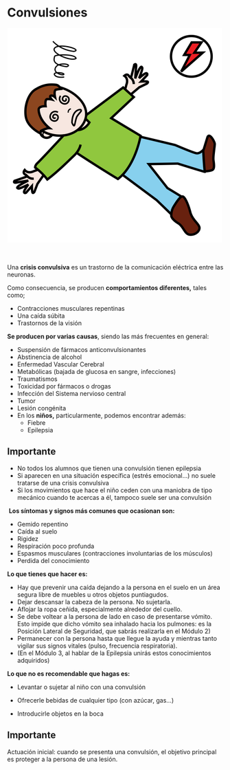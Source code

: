 # Convulsiones


![Fig.1.5. Desmayo. Sergio Palao. ARASAAC. CC BY-NC-SA](img/M1_5.png)


 

Una **crisis convulsiva** es un trastorno de la comunicación eléctrica entre las neuronas.

Como consecuencia, se producen **comportamientos diferentes,** tales como;

*   Contracciones musculares repentinas
*   Una caída súbita
*   Trastornos de la visión

**Se producen por varias causas**, siendo las más frecuentes en general:

*   Suspensión de fármacos anticonvulsionantes
*   Abstinencia de alcohol
*   Enfermedad Vascular Cerebral
*   Metabólicas (bajada de glucosa en sangre, infecciones)
*   Traumatismos
*   Toxicidad por fármacos o drogas
*   Infección del Sistema nervioso central
*   Tumor
*   Lesión congénita
*   En los **niños,** particularmente, podemos encontrar además:
    *   Fiebre
    *   Epilepsia 

## Importante

*   No todos los alumnos que tienen una convulsión tienen epilepsia
*   Si aparecen en una situación específica (estrés emocional...) no suele tratarse de una crisis convulsiva
*   Si los movimientos que hace el niño ceden con una maniobra de tipo mecánico cuando te acercas a él, tampoco suele ser una convulsión

 **Los síntomas y signos más comunes que ocasionan son:**

*   Gemido repentino
*   Caída al suelo
*   Rigidez
*   Respiración poco profunda
*   Espasmos musculares (contracciones involuntarias de los músculos)
*   Perdida del conocimiento 

**Lo que tienes que hacer es:**

*   Hay que prevenir una caída dejando a la persona en el suelo en un área segura libre de muebles u otros objetos puntiagudos.
*   Dejar descansar la cabeza de la persona. No sujetarla.
*   Aflojar la ropa ceñida, especialmente alrededor del cuello.
*   Se debe voltear a la persona de lado en caso de presentarse vómito. Esto impide que dicho vómito sea inhalado hacia los pulmones: es la Posición Lateral de Seguridad, que sabrás realizarla en el Módulo 2)
*   Permanecer con la persona hasta que llegue la ayuda y mientras tanto vigilar sus signos vitales (pulso, frecuencia respiratoria).
*   (En el Módulo 3, al hablar de la Epilepsia unirás estos conocimientos adquiridos)

**Lo que no es recomendable que hagas es:**

*   Levantar o sujetar al niño con una convulsión
    
*   Ofrecerle bebidas de cualquier tipo (con azúcar, gas...)
    
*   Introducirle objetos en la boca
    

## Importante

Actuación inicial: cuando se presenta una convulsión, el objetivo principal es proteger a la persona de una lesión.

